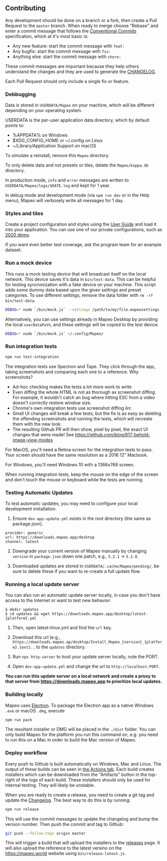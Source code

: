 ## Contributing
Any development should be done on a branch or a fork, then create a Pull Request to the `master` branch. When ready to merge choose "Rebase" and enter a commit message that follows the [Conventional Commits](https://www.conventionalcommits.org/en/v1.0.0-beta.4/#examples) specification, which at it's most basic is:

* Any new feature: start the commit message with `feat: `
* Any bugfix: start the commit message with `fix: `
* Anything else: start the commit message with `chore: `

These commit messages are important because they help others understand the changes and they are used to generate the [CHANGELOG](CHANGELOG.md).

Each Pull Request should only include a single fix or feature.

### Debbugging

Data is stored in `USERDATA/Mapeo` on your machine, which will be different
depending on your operating system.

USERDATA is the per-user application data directory, which by default points to:
  * %APPDATA% on Windows
  * $XDG_CONFIG_HOME or ~/.config on Linux
  * ~/Library/Application Support on macOS

To simulate a reinstall, remove this `Mapeo` directory.

To only delete data and not presets or tiles, delete the `Mapeo/kappa.db`
directory.

In production mode, `info` and `error` messages are written to
`USERDATA/Mapeo/logs/$DATE.log` and kept for 1 year.

In debug mode and development mode (via `npm run dev` or in the Help menu),
Mapeo will verbosely write all messages for 1 day. 

### Styles and tiles

Create a project configuration and styles using the [User
Guide](https://docs.mapeo.app) and load it into your application. You can use
one of our private configurations, such as [2020
demo](https://github.com/digidem/mapeo-config-2020-demo-en). 

If you want even better test coverage, ask the program team for an example
dataset.


### Run a mock device

This runs a mock testing device that will broadcast itself on the local
network. This device saves it's data in `bin/test-data`. This can be helpful
for testing syncronization with a fake device on your machine.  This script
adds some dummy data based upon the given settings and preset categories. To use
different settings, remove the data folder with `rm -rf bin/test-data`. 

```sh
DEBUG=* node `/bin/mock.js` --settings /path/to/my/file.mapeosettings
```


Alternatively, you can use settings already in Mapeo Desktop by providing the
local `userDataPath`, and these settings will be copied to the test device. 

```sh
DEBUG=* node `/bin/mock.js` ~/.config/Mapeo/
```


### Run integration tests

```sh
npm run test-integration
```

The integration tests use Spectron and Tape. They click through the app, taking screenshots and
comparing each one to a reference. Why screenshots?

* Ad-hoc checking makes the tests a lot more work to write
* Even diffing the whole HTML is not as thorough as screenshot diffing. For example, it wouldn't
  catch an bug where hitting ESC from a video doesn't correctly restore window size.
* Chrome's own integration tests use screenshot diffing iirc
* Small UI changes will break a few tests, but the fix is as easy as deleting the offending
  screenshots and running the tests, which will recreate them with the new look.
* The resulting Github PR will then show, pixel by pixel, the exact UI changes that were made! See
  https://github.com/blog/817-behold-image-view-modes

For MacOS, you'll need a Retina screen for the integration tests to pass. Your screen should have
the same resolution as a 2016 12" Macbook.

For Windows, you'll need Windows 10 with a 1366x768 screen.

When running integration tests, keep the mouse on the edge of the screen and don't touch the mouse
or keyboard while the tests are running.


### Testing Automatic Updates

To test automatic updates, you may need to configure your local development
installation. 

1. Ensure `dev-app-update.yml` exists in the root directory (the same as
package.json).

```
provider: generic
url: https://downloads.mapeo.app/desktop
channel: latest
```

2. Downgrade your current version of Mapeo manually by changing `version` in
   `package.json` down one patch, e.g., `5.2.1` -> `5.2.0`.

3. Downloaded updates are stored in `USERDATA/.cache/Mapeo/pending/`, be sure
   to delete these if you want to re-create a full update flow.


### Running a local update server

You can also run an automatic update server locally, in case you don't have access to
the Internet or want to test new behavior:

```
$ mkdir updates
$ cd updates && wget https://downloads.mapeo.app/desktop/latest-{platform}.yml 
```

1. Then, open latest-linux.yml and find the `url` key. 

2. Download this url (e.g., `https://downloads.mapeo.ap/desktop/Install_Mapeo_{version}_{platform}.{ext}..` to the `updates` directory. 

3. Run `npx http-server` to host your update server locally, note the
   PORT.

4. Open `dev-app-update.yml` and change the url to `http://localhost:PORT`. 

**You can run this update server on a local network and create a proxy to that
server from https://downloads.mapeo.app to prioritize local updates.** 


### Building locally

Mapeo uses [Electron](http://electron.atom.io/). To package the Electron app as
a native Windows `.exe` or macOS `.dmg`, execute

```sh
npm run pack
```

The resultant installer or DMG will be placed in the `./dist` folder. You can only build Mapeo for the platform you run this command on, e.g. you need to run this on a Mac in order to build the Mac version of Mapeo.

### Deploy workflow

Every push to Github is built automatically on Windows, Mac and Linux. The output of these builds can be seen in [the Actions tab](https://github.com/digidem/mapeo-desktop/actions). Each build creates installers which can be downloaded from the "Artifacts" button in the top-right of the logs of each build. These installers should only be used for internal testing. They will likely be unstable.

When you are ready to create a release, you need to create a git tag and update the [Changelog](CHANGELOG.md). The best way to do this is by running:

```sh
npm run release
```

This will use the commit messages to update the changelog and bump the version number. Then push the commit and tag to Github:

```sh
git push --follow-tags origin master
```

This will trigger a build that will upload the installers to the [releases](https://github.com/digidem/mapeo-desktop/releases) page. It will also upload the reference to the latest versino on the https://mapeo.world website using `bin/release-latest.js`.


